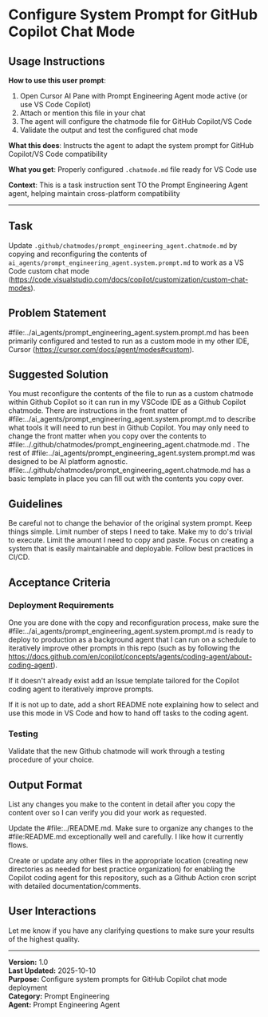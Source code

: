 # Configure System Prompt for GitHub Copilot Chat Mode

## Usage Instructions

**How to use this user prompt**:
1. Open Cursor AI Pane with Prompt Engineering Agent mode active (or use VS Code Copilot)
2. Attach or mention this file in your chat
3. The agent will configure the chatmode file for GitHub Copilot/VS Code
4. Validate the output and test the configured chat mode

**What this does**: Instructs the agent to adapt the system prompt for GitHub Copilot/VS Code compatibility

**What you get**: Properly configured `.chatmode.md` file ready for VS Code use

**Context**: This is a task instruction sent TO the Prompt Engineering Agent agent, helping maintain cross-platform compatibility

---

## Task
Update `.github/chatmodes/prompt_engineering_agent.chatmode.md` by copying and reconfiguring the contents of `ai_agents/prompt_engineering_agent.system.prompt.md` to work as a VS Code custom chat mode (https://code.visualstudio.com/docs/copilot/customization/custom-chat-modes).

## Problem Statement
#file:../ai_agents/prompt_engineering_agent.system.prompt.md has been primarily configured and tested to run as a custom mode in my other IDE, Cursor (https://cursor.com/docs/agent/modes#custom).

## Suggested Solution
You must reconfigure the contents of the file to run as a custom chatmode within Github Copilot so it can run in my VSCode IDE as a Github Copilot chatmode. There are instructions in the front matter of #file:../ai_agents/prompt_engineering_agent.system.prompt.md to describe what tools it will need to run best in Github Copilot. You may only need to change the front matter when you copy over the contents to #file:../.github/chatmodes/prompt_engineering_agent.chatmode.md . The rest of #file:../ai_agents/prompt_engineering_agent.system.prompt.md was designed to be AI platform agnostic. #file:../.github/chatmodes/prompt_engineering_agent.chatmode.md has a basic template in place you can fill out with the contents you copy over. 

## Guidelines
Be careful not to change the behavior of the original system prompt. Keep things simple. Limit number of steps I need to take. Make my to do's trivial to execute. Limit the amount I need to copy and paste. Focus on creating a system that is easily maintainable and deployable. Follow best practices in CI/CD.

## Acceptance Criteria
### Deployment Requirements
One you are done with the copy and reconfiguration process, make sure the #file:../ai_agents/prompt_engineering_agent.system.prompt.md is ready to deploy to production as a background agent that I can run on a schedule to iteratively improve other prompts in this repo (such as by following the https://docs.github.com/en/copilot/concepts/agents/coding-agent/about-coding-agent).

If it doesn't already exist add an Issue template tailored for the Copilot coding agent to iteratively improve prompts.

If it is not up to date, add a short README note explaining how to select and use this mode in VS Code and how to hand off tasks to the coding agent.

### Testing
Validate that the new Github chatmode will work through a testing procedure of your choice.

## Output Format
List any changes you make to the content in detail after you copy the content over so I can verify you did your work as requested.

Update the #file:../README.md. Make sure to organize any changes to the #file:README.md exceptionally well and carefully. I like how it currently flows.

Create or update any other files in the appropriate location (creating new directories as needed for best practice organization) for enabling the Copilot coding agent for this repository, such as a Github Action cron script with detailed documentation/comments. 

## User Interactions
Let me know if you have any clarifying questions to make sure your results of the highest quality.

---

**Version:** 1.0  
**Last Updated:** 2025-10-10  
**Purpose:** Configure system prompts for GitHub Copilot chat mode deployment  
**Category:** Prompt Engineering  
**Agent:** Prompt Engineering Agent
